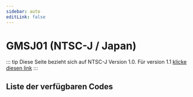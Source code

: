 ```yaml
---
sidebar: auto
editLink: false
---
```


# GMSJ01 (NTSC-J / Japan)

::: tip
Diese Seite bezieht sich auf NTSC-J Version 1.0. Für version 1.1 [klicke diesen link](/de/code-reference/gmsj0a.html)
:::

## Liste der verfügbaren Codes

<!-- injectionpoint -->
